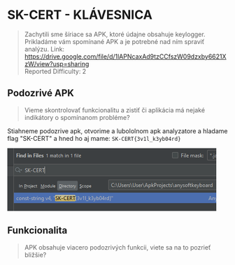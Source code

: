 # SK-CERT - KLÁVESNICA
>Zachytili sme šíriace sa APK,  ktoré údajne obsahuje keylogger. Prikladáme vám spomínané APK a je potrebné nad ním spraviť analýzu. Link: https://drive.google.com/file/d/1lAPNcaxAd9tzCCfszW09dzxby6621XzW/view?usp=sharing <br/>
Reported Difficulty: 2

## Podozrivé APK
>Vieme skontrolovať funkcionalitu a zistiť či aplikácia má nejaké indikátory o spomínanom probléme?

Stiahneme podozrive apk, otvorime a lubololnom apk analyzatore a hladame flag "SK-CERT" a hned ho aj mame: `SK-CERT{3v1l_k3yb04rd}`

![](images/2022-03-05-14-56-33.png)

## Funkcionalita
>APK obsahuje viacero podozrivých funkcii, viete sa na to pozrieť bližšie?



